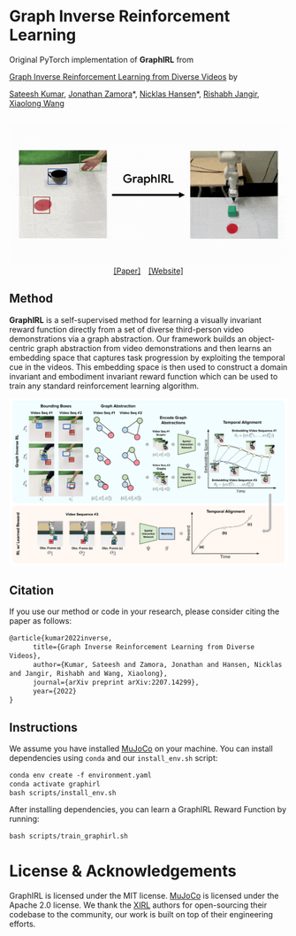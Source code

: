 # Graph Inverse Reinforcement Learning

Original PyTorch implementation of **GraphIRL** from

[Graph Inverse Reinforcement Learning from Diverse Videos](https://arxiv.org/abs/2207.14299) by

[Sateesh Kumar](https://sateeshkumar21.github.io/), [Jonathan Zamora](https://jonzamora.dev/)\*, [Nicklas Hansen](https://nicklashansen.github.io/)\*, [Rishabh Jangir](https://jangirrishabh.github.io/), [Xiaolong Wang](https://xiaolonw.github.io/)


<p align="center">
  <br><img src='media/preview.gif' width="600"/><br>
   <a href="https://arxiv.org/abs/2207.14299">[Paper]</a>&emsp;<a href="https://sateeshkumar21.github.io/GraphIRL">[Website]</a>
</p>


## Method

**GraphIRL** is a self-supervised method for learning a visually invariant reward function directly from a set of diverse third-person video demonstrations via a graph abstraction. Our framework builds an object-centric graph abstraction from video demonstrations and then learns an embedding space that captures task progression by exploiting the temporal cue in the videos. This embedding space is then used to construct a domain invariant and embodiment invariant reward function which can be used to train any standard reinforcement learning algorithm.

<p align="center">
  <img src='media/summary.png' width="600"/>
</p>


## Citation

If you use our method or code in your research, please consider citing the paper as follows:

```
@article{kumar2022inverse,
      title={Graph Inverse Reinforcement Learning from Diverse Videos},
      author={Kumar, Sateesh and Zamora, Jonathan and Hansen, Nicklas and Jangir, Rishabh and Wang, Xiaolong},
      journal={arXiv preprint arXiv:2207.14299},
      year={2022}
}
```

## Instructions

We assume you have installed [MuJoCo](http://www.mujoco.org) on your machine. You can install dependencies using `conda` and our `install_env.sh` script:

```
conda env create -f environment.yaml
conda activate graphirl
bash scripts/install_env.sh
```

After installing dependencies, you can learn a GraphIRL Reward Function by running:

```
bash scripts/train_graphirl.sh
```

# License & Acknowledgements

GraphIRL is licensed under the MIT license. [MuJoCo](https://github.com/deepmind/mujoco) is licensed under the Apache 2.0 license. We thank the [XIRL](https://x-irl.github.io/) authors for open-sourcing their codebase to the community, our work is built on top of their engineering efforts.